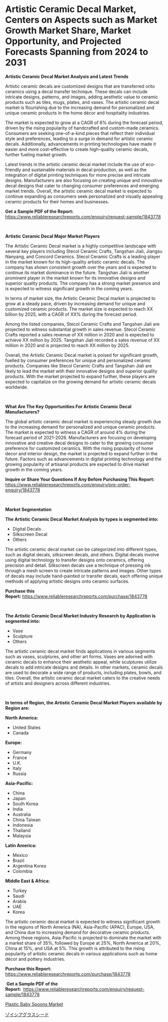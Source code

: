 <p><h1>Artistic Ceramic Decal Market, Centers on Aspects such as Market Growth Market Share, Market Opportunity, and Projected Forecasts Spanning from 2024 to 2031</h1></p><p><strong>Artistic Ceramic Decal Market Analysis and Latest Trends</strong></p>
<p><p>Artistic ceramic decals are customized designs that are transferred onto ceramics using a decal transfer technique. These decals can include intricate designs, patterns, and images, adding aesthetic value to ceramic products such as tiles, mugs, plates, and vases. The artistic ceramic decal market is flourishing due to the increasing demand for personalized and unique ceramic products in the home décor and hospitality industries.</p><p>The market is expected to grow at a CAGR of 6% during the forecast period, driven by the rising popularity of handcrafted and custom-made ceramics. Consumers are seeking one-of-a-kind pieces that reflect their individual style and preferences, leading to a surge in demand for artistic ceramic decals. Additionally, advancements in printing technologies have made it easier and more cost-effective to create high-quality ceramic decals, further fueling market growth.</p><p>Latest trends in the artistic ceramic decal market include the use of eco-friendly and sustainable materials in decal production, as well as the integration of digital printing techniques for more precise and intricate designs. Manufacturers are also focusing on creating unique and innovative decal designs that cater to changing consumer preferences and emerging market trends. Overall, the artistic ceramic decal market is expected to continue expanding as consumers seek personalized and visually appealing ceramic products for their homes and businesses.</p></p>
<p><strong>Get a Sample PDF of the Report:&nbsp;</strong> <a href="https://www.reliableresearchreports.com/enquiry/request-sample/1843778">https://www.reliableresearchreports.com/enquiry/request-sample/1843778</a></p>
<p>&nbsp;</p>
<p><strong>Artistic Ceramic Decal Major Market Players</strong></p>
<p><p>The Artistic Ceramic Decal market is a highly competitive landscape with several key players including Stecol Ceramic Crafts, Tangshan Jiali, Jiangsu Nanyang, and Concord Ceramics. Stecol Ceramic Crafts is a leading player in the market known for its high-quality artistic ceramic decals. The company has shown consistent growth over the years and is expected to continue its market dominance in the future. Tangshan Jiali is another prominent player in the market known for its innovative designs and superior quality products. The company has a strong market presence and is expected to witness significant growth in the coming years.</p><p>In terms of market size, the Artistic Ceramic Decal market is projected to grow at a steady pace, driven by increasing demand for unique and customized ceramic products. The market size is expected to reach XX billion by 2025, with a CAGR of XX% during the forecast period.</p><p>Among the listed companies, Stecol Ceramic Crafts and Tangshan Jiali are projected to witness substantial growth in sales revenue. Stecol Ceramic Crafts reported a sales revenue of XX million in 2020 and is expected to achieve XX million by 2025. Tangshan Jiali recorded a sales revenue of XX million in 2020 and is projected to reach XX million by 2025.</p><p>Overall, the Artistic Ceramic Decal market is poised for significant growth, fuelled by consumer preferences for unique and personalized ceramic products. Companies like Stecol Ceramic Crafts and Tangshan Jiali are likely to lead the market with their innovative designs and superior quality products. With the market projected to expand further, these players are expected to capitalize on the growing demand for artistic ceramic decals worldwide.</p></p>
<p>&nbsp;</p>
<p><strong>What Are The Key Opportunities For Artistic Ceramic Decal Manufacturers?</strong></p>
<p><p>The global artistic ceramic decal market is experiencing steady growth due to the increasing demand for personalized and unique ceramic products. The market is expected to witness a CAGR of around 4% during the forecast period of 2021-2026. Manufacturers are focusing on developing innovative and creative decal designs to cater to the growing consumer preference for customized ceramics. With the rising popularity of home decor and interior design, the market is projected to expand further in the future. Factors such as advancements in digital printing technology and the growing popularity of artisanal products are expected to drive market growth in the coming years.</p></p>
<p><strong>Inquire or Share Your Questions If Any Before Purchasing This Report:</strong> <a href="https://www.reliableresearchreports.com/enquiry/pre-order-enquiry/1843778">https://www.reliableresearchreports.com/enquiry/pre-order-enquiry/1843778</a></p>
<p>&nbsp;</p>
<p><strong>Market Segmentation</strong></p>
<p><strong>The Artistic Ceramic Decal Market Analysis by types is segmented into:</strong></p>
<p><ul><li>Digital Decals</li><li>Silkscreen Decal</li><li>Others</li></ul></p>
<p><p>The artistic ceramic decal market can be categorized into different types, such as digital decals, silkscreen decals, and others. Digital decals involve using digital technology to transfer designs onto ceramics, offering precision and detail. Silkscreen decals use a technique of pressing ink through a mesh screen to create intricate patterns and images. Other types of decals may include hand-painted or transfer decals, each offering unique methods of applying artistic designs onto ceramic surfaces.</p></p>
<p><strong>Purchase this Report:&nbsp;</strong><a href="https://www.reliableresearchreports.com/purchase/1843778">https://www.reliableresearchreports.com/purchase/1843778</a></p>
<p>&nbsp;</p>
<p><strong>The Artistic Ceramic Decal Market Industry Research by Application is segmented into:</strong></p>
<p><ul><li>Vase</li><li>Sculpture</li><li>Others</li></ul></p>
<p><p>The artistic ceramic decal market finds applications in various segments such as vases, sculptures, and other art forms. Vases are adorned with ceramic decals to enhance their aesthetic appeal, while sculptures utilize decals to add intricate designs and details. In other markets, ceramic decals are used to decorate a wide range of products, including plates, bowls, and tiles. Overall, the artistic ceramic decal market caters to the creative needs of artists and designers across different industries.</p></p>
<p>&nbsp;</p>
<p><strong>In terms of Region, the Artistic Ceramic Decal Market Players available by Region are:</strong></p>
<p>
    <p> <strong> North America: </strong>
        <ul>
            <li>United States</li>
            <li>Canada</li>
        </ul>
        </p> 
    <p> <strong> Europe: </strong>
        <ul>
            <li>Germany</li>
            <li>France</li>
            <li>U.K.</li>
            <li>Italy</li>
            <li>Russia</li>
        </ul>
        </p> 
    <p> <strong> Asia-Pacific: </strong>
        <ul>
            <li>China</li>
            <li>Japan</li>
            <li>South Korea</li>
            <li>India</li>
            <li>Australia</li>
            <li>China Taiwan</li>
            <li>Indonesia</li>
            <li>Thailand</li>
            <li>Malaysia</li>
        </ul>
        </p> 
    <p> <strong> Latin America: </strong>
        <ul>
            <li>Mexico</li>
            <li>Brazil</li>
            <li>Argentina Korea</li>
            <li>Colombia</li>
        </ul>
        </p> 
    <p> <strong> Middle East & Africa: </strong>
        <ul>
            <li>Turkey</li>
            <li>Saudi</li>
            <li>Arabia</li>
            <li>UAE</li>
            <li>Korea</li>
        </ul>
    </p>
    </p>
<p><p>The artistic ceramic decal market is expected to witness significant growth in the regions of North America (NA), Asia-Pacific (APAC), Europe, USA, and China due to increasing demand for decorative ceramic products. Among these regions, Asia-Pacific is projected to dominate the market with a market share of 35%, followed by Europe at 25%, North America at 20%, China at 15%, and USA at 5%. This growth is attributed to the rising popularity of artistic ceramic decals in various applications such as home décor and pottery industries.</p></p>
<p><strong>Purchase this Report: </strong><a href="https://www.reliableresearchreports.com/purchase/1843778">https://www.reliableresearchreports.com/purchase/1843778</a></p>
<p>&nbsp;<strong>Get a Sample PDF of the Report:&nbsp;&nbsp;</strong><a href="https://www.reliableresearchreports.com/enquiry/request-sample/1843778">https://www.reliableresearchreports.com/enquiry/request-sample/1843778</a></p>
<p><strong></strong></p>
<p><p><a href="https://github.com/YashRP12/Market-Research-Report-List-3/blob/main/plastic-baby-spoons-market.md">Plastic Baby Spoons Market</a></p><p><a href="https://github.com/qwpelcjko9242629/Market-Research-Report-List-1/blob/main/47811517910.md">ゾイシアグラスシード</a></p></p>